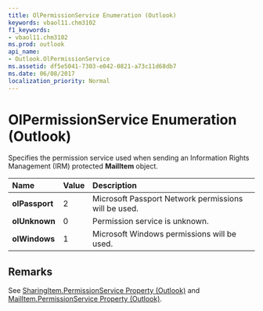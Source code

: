```yaml
---
title: OlPermissionService Enumeration (Outlook)
keywords: vbaol11.chm3102
f1_keywords:
- vbaol11.chm3102
ms.prod: outlook
api_name:
- Outlook.OlPermissionService
ms.assetid: df5e5041-7303-e042-0821-a73c11d68db7
ms.date: 06/08/2017
localization_priority: Normal
---
```



# OlPermissionService Enumeration (Outlook)

Specifies the permission service used when sending an Information Rights Management (IRM) protected  **MailItem** object.



|Name|Value|Description|
|:-----|:-----|:-----|
| **olPassport**|2|Microsoft Passport Network permissions will be used.|
| **olUnknown**|0|Permission service is unknown.|
| **olWindows**|1|Microsoft Windows permissions will be used.|

## Remarks

See [SharingItem.PermissionService Property (Outlook)](Outlook.SharingItem.PermissionService.md) and [MailItem.PermissionService Property (Outlook)](Outlook.MailItem.PermissionService.md).


